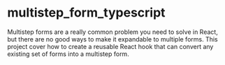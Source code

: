 # multistep_form_typescript
Multistep forms are a really common problem you need to solve in React, but there are no good ways to make it expandable to multiple forms. This project cover how to create a reusable React hook that can convert any existing set of forms into a multistep form. 

